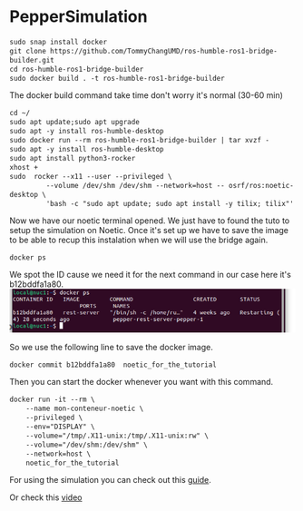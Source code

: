 # PepperSimulation




```
sudo snap install docker 
git clone https://github.com/TommyChangUMD/ros-humble-ros1-bridge-builder.git
cd ros-humble-ros1-bridge-builder
sudo docker build . -t ros-humble-ros1-bridge-builder
```
The docker build command take time don't worry it's normal (30-60 min)
```
cd ~/
sudo apt update;sudo apt upgrade
sudo apt -y install ros-humble-desktop
sudo docker run --rm ros-humble-ros1-bridge-builder | tar xvzf -
sudo apt -y install ros-humble-desktop
sudo apt install python3-rocker
xhost +
sudo  rocker --x11 --user --privileged \
         --volume /dev/shm /dev/shm --network=host -- osrf/ros:noetic-desktop \
         'bash -c "sudo apt update; sudo apt install -y tilix; tilix"'

```
Now we have our noetic terminal opened.
We just have to found the tuto to setup the simulation on Noetic.
Once it's set up we have to save the image to be able to recup this instalation when we will use the bridge again.
```
docker ps
```
We spot the ID cause we need it for the next command in our case here it's b12bddfa1a80.
![Terminal image](https://github.com/ValentinPFR/Intership_Defence_Report/blob/master/images/Screenshot_from_2024-07-17_15-06-30.png)

So we use the following line to save the docker image.
```
docker commit b12bddfa1a80  noetic_for_the_tutorial
```
Then you can start the docker whenever you want with this command.
```
docker run -it --rm \
    --name mon-conteneur-noetic \
    --privileged \
    --env="DISPLAY" \
    --volume="/tmp/.X11-unix:/tmp/.X11-unix:rw" \
    --volume="/dev/shm:/dev/shm" \
    --network=host \
    noetic_for_the_tutorial

```
For using the simulation you can check out this [guide](https://github.com/ValentinPFR/Intership_Defence_Report/tree/master/How%20to%20use%20the%20bridge#how-to-run-the-simulation).

Or check this [video](https://github.com/ValentinPFR/Intership_Defence_Report/blob/master/bridge-installation_rZYBErrQ.mp4)
